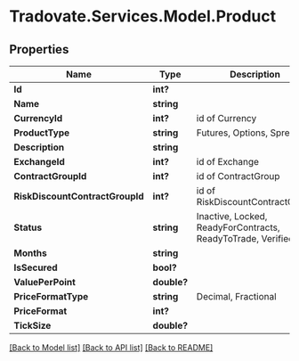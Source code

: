 # Tradovate.Services.Model.Product
## Properties

Name | Type | Description | Notes
------------ | ------------- | ------------- | -------------
**Id** | **int?** |  | [optional] 
**Name** | **string** |  | 
**CurrencyId** | **int?** | id of Currency | 
**ProductType** | **string** | Futures, Options, Spread | 
**Description** | **string** |  | 
**ExchangeId** | **int?** | id of Exchange | 
**ContractGroupId** | **int?** | id of ContractGroup | 
**RiskDiscountContractGroupId** | **int?** | id of RiskDiscountContractGroup | [optional] 
**Status** | **string** | Inactive, Locked, ReadyForContracts, ReadyToTrade, Verified | 
**Months** | **string** |  | [optional] 
**IsSecured** | **bool?** |  | [optional] 
**ValuePerPoint** | **double?** |  | 
**PriceFormatType** | **string** | Decimal, Fractional | 
**PriceFormat** | **int?** |  | 
**TickSize** | **double?** |  | 

[[Back to Model list]](../README.md#documentation-for-models) [[Back to API list]](../README.md#documentation-for-api-endpoints) [[Back to README]](../README.md)

